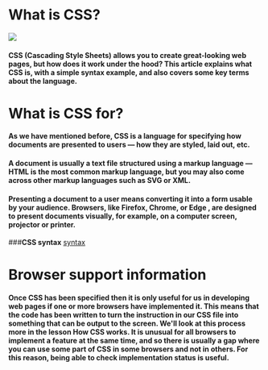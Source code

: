# What is CSS? 
![](https://www.freetutorialsplus.com/css-tutorial/images/css-illustration.png)

#### CSS (Cascading Style Sheets) allows you to create great-looking web pages, but how does it work under the hood? This article explains what CSS is, with a simple syntax example, and also covers some key terms about the language.

# What is CSS for? 
#### As we have mentioned before, CSS is a language for specifying how documents are presented to users — how they are styled, laid out, etc. 
#### A document is usually a text file structured using a markup language — HTML is the most common markup language, but you may also come across other markup languages such as SVG or XML.

#### Presenting a document to a user means converting it into a form usable by your audience. Browsers, like Firefox, Chrome, or Edge , are designed to present documents visually, for example, on a computer screen, projector or printer. 

###**CSS syntax**  [syntax](https://www.w3schools.com/css/css_syntax.ASP)

# Browser support information
#### Once CSS has been specified then it is only useful for us in developing web pages if one or more browsers have implemented it. This means that the code has been written to turn the instruction in our CSS file into something that can be output to the screen. We'll look at this process more in the lesson How CSS works. It is unusual for all browsers to implement a feature at the same time, and so there is usually a gap where you can use some part of CSS in some browsers and not in others. For this reason, being able to check implementation status is useful.